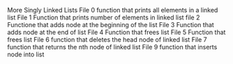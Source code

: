 More Singly Linked Lists
File 0 function that prints all elements in a linked list
File 1 Function that prints number of elements in linked list
file 2 Functione that adds node at the beginning of the list
File 3 Function that adds node at the end of list
File 4 Function that frees list
File 5 Function that frees list
File 6 function that deletes the head node of linked list
File 7 function that returns the nth node of linked list
File 9 function that inserts node into list
